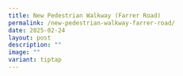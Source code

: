 ```yaml
---
title: New Pedestrian Walkway (Farrer Road)
permalink: /new-pedestrian-walkway-farrer-road/
date: 2025-02-24
layout: post
description: ""
image: ""
variant: tiptap
---
```

